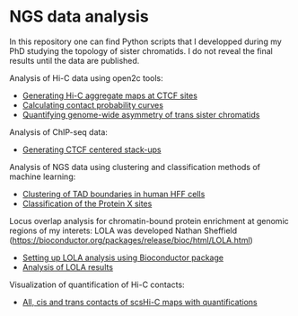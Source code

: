 # NGS data analysis

In this repository one can find Python scripts that I developped during my PhD studying the topology of sister chromatids. I do not reveal the final results until the data are published. 

Analysis of Hi-C data using open2c tools: 

- [Generating Hi-C aggregate maps at CTCF sites](https://github.com/sonkoles29/NGS_data_analysis/blob/main/HiC_aggregate_maps_CTCF.ipynb)
- [Calculating contact probability curves](https://github.com/sonkoles29/NGS_data_analysis/blob/main/Normalized_scaling_plots.ipynb)
- [Quantifying genome-wide asymmetry of trans sister chromatids](https://github.com/sonkoles29/NGS_data_analysis/blob/main/Histograms_cross_score_SMC3_WT.ipynb)

Analysis of ChIP-seq data: 

- [Generating CTCF centered stack-ups](https://github.com/sonkoles29/NGS_data_analysis/blob/main/Generate_stacks_around_CTCF.ipynb)

Analysis of NGS data using clustering and classification methods of machine learning:

- [Clustering of TAD boundaries in human HFF cells](https://github.com/sonkoles29/NGS_data_analysis/blob/main/Cluster_analysis_HFF_TAD_boundaries.ipynb)
- [Classification of the Protein X sites](https://github.com/sonkoles29/NGS_data_analysis/blob/main/Random_forest_classifer.ipynb)

Locus overlap analysis for chromatin-bound protein enrichment at genomic regions of my interets:
LOLA was developed Nathan Sheffield (https://bioconductor.org/packages/release/bioc/html/LOLA.html)

- [Setting up LOLA analysis using Bioconductor package](https://github.com/sonkoles29/NGS_data_analysis/blob/main/Lola_enrichment_Analysis_CTCF.R)
- [Analysis of LOLA results](https://github.com/sonkoles29/NGS_data_analysis/blob/main/LOLA_results_HeLa_WT.ipynb)

Visualization of quantification of Hi-C contacts: 

- [All, cis and trans contacts of scsHi-C maps with quantifications](https://github.com/sonkoles29/NGS_data_analysis/blob/main/Visualization_HiC_maps_with_pairing_score.ipynb)

